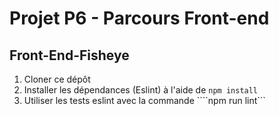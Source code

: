 # Projet P6 - Parcours Front-end

## Front-End-Fisheye

1. Cloner ce dépôt
2. Installer les dépendances (Eslint) à l'aide de ```npm install```
3. Utiliser les tests eslint avec la commande ````npm run lint``` 
